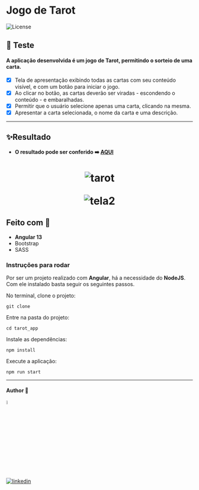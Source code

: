 #  Jogo de Tarot
  <img  src="https://img.shields.io/static/v1?label=license&message=MIT&color=5965E0&labelColor=121214" alt="License">


##  📝 Teste

#### A aplicação desenvolvida é um jogo de Tarot, permitindo o sorteio de uma carta.

- [x] Tela de apresentação exibindo todas as cartas com seu conteúdo visível, e com um botão para iniciar o jogo.
- [x] Ao clicar no botão, as cartas deverão ser viradas - escondendo o conteúdo - e embaralhadas.
- [x] Permitir que o usuário selecione apenas uma carta, clicando na mesma.
- [x] Apresentar a carta selecionada, o nome da carta e uma descrição.

---

## ✨Resultado 
 - **O resultado pode ser conferido :arrow_right: [**AQUI**](https://testtarottest.dev-araujo.repl.co/)**
<h1 align="center">

 ![tarot](https://user-images.githubusercontent.com/97068163/156898220-b505cfd1-e44f-4e12-ac64-4ff2d38ac998.png)


![tela2](https://user-images.githubusercontent.com/97068163/154369975-29978047-f32f-4784-b1c4-a70ee0e87fa0.png)


</h1>


## Feito com 🔨
- **Angular 13**
- Bootstrap
- SASS


### Instruções para rodar
Por ser um projeto realizado com **Angular**, há a necessidade do **NodeJS**. Com ele instalado basta seguir os seguintes passos.

No terminal, clone o projeto:
```
git clone 
```

Entre na pasta do projeto:
```
cd tarot_app
```

Instale as dependências:
```
npm install
```

Execute a aplicação:
```
npm run start 
```
----

#### Author 👷

<img src="https://user-images.githubusercontent.com/97068163/149033991-781bf8b6-4beb-445a-913c-f05a76a28bfc.png" width="5%" alt="caricatura do autor desse repositório"/>

[![linkedin](https://img.shields.io/badge/LinkedIn-0077B5?style=for-the-badge&logo=linkedin&logoColor=white)](https://www.linkedin.com/in/araujocode/)
